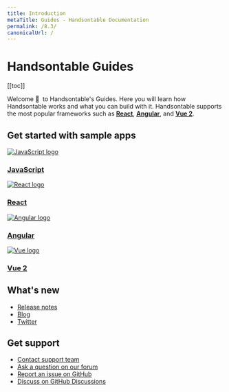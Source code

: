 ```yaml
---
title: Introduction
metaTitle: Guides - Handsontable Documentation
permalink: /8.3/
canonicalUrl: /
---
```


# Handsontable Guides

[[toc]]

Welcome 👋&nbsp; to Handsontable's Guides. Here you will learn how Handsontable works and what you can build with it. Handsontable supports the most popular frameworks such as **[React](@/guides/integrate-with-react/react-simple-example.md)**, **[Angular](@/guides/integrate-with-angular/angular-simple-example.md)**, and **[Vue 2](@/guides/integrate-with-vue/vue-simple-example.md)**.

## Get started with sample apps

<div class="row-items-container">
    <a href="/docs/8.3/hello-world" class="row-item">
     <img class="integration-framework-logo" src="/docs/8.3/img/pages/introduction/javascript.svg" alt="JavaScript logo" />
     <h3>JavaScript</h3>
    </a>

   <a href="/docs/8.3/react-simple-example" class="row-item">
   <img class="integration-framework-logo" src="/docs/8.3/img/pages/introduction/react.svg" alt="React logo" />
    <h3>React</h3>
   </a>

   <a href="/docs/8.3/angular-simple-example" class="row-item">
    <img class="integration-framework-logo" src="/docs/8.3/img/pages/introduction/angular.svg" alt="Angular logo" />
    <h3>Angular</h3>
   </a>

   <a href="/docs/8.3/vue-simple-example" class="row-item">
    <img class="integration-framework-logo" src="/docs/8.3/img/pages/introduction/vue.svg" alt="Vue logo" />
    <h3>Vue 2</h3>
   </a>
</div>

## What's new

- [Release notes](@/guides/upgrade-and-migration/release-notes.md)
- [Blog](https://handsontable.com/blog)
- [Twitter](https://twitter.com/handsontable)

## Get support

- [Contact support team](https://handsontable.com/contact?category=technical_support)
- [Ask a question on our forum](https://forum.handsontable.com)
- [Report an issue on GitHub](https://github.com/handsontable/handsontable/issues)
- [Discuss on GitHub Discussions](https://github.com/handsontable/handsontable/discussions)
